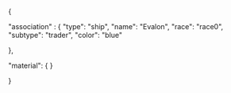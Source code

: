 {

"association" : {
"type": "ship",
"name": "Evalon",
"race": "race0",
"subtype": "trader",
"color": "blue"

},

"material": {
}

}
